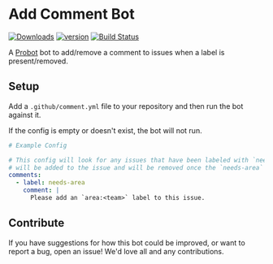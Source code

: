 # Add Comment Bot

[![Downloads][npm-downloads]][npm-url] [![version][npm-version]][npm-url]
[![Build Status][travis-status]][travis-url]

A [Probot](https://probot.github.io) bot to add/remove a comment to issues when a label is present/removed.

## Setup

Add a `.github/comment.yml` file to your repository and then run the bot against it.

If the config is empty or doesn't exist, the bot will not run.

```yml
# Example Config

# This config will look for any issues that have been labeled with `needs-area`. A comment
# will be added to the issue and will be removed once the `needs-area` label is removed.
comments:
  - label: needs-area
    comment: |
      Please add an `area:<team>` label to this issue.
```

## Contribute

If you have suggestions for how this bot could be improved, or want to report a bug, open an issue! We'd love all and any contributions.

[travis-status]: https://travis-ci.org/lswith/probot-add-comment.svg?branch=master
[travis-url]: https://travis-ci.org/lswith/probot-add-comment
[npm-downloads]: https://img.shields.io/npm/dm/probot-add-comment.svg?style=flat
[npm-version]: https://img.shields.io/npm/v/probot-add-comment.svg?style=flat
[npm-url]: https://www.npmjs.com/package/probot-add-comment
